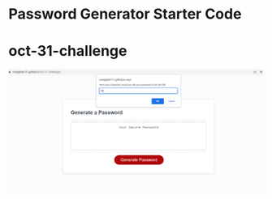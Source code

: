 # Password Generator Starter Code
# oct-31-challenge
![password generator](https://github.com/Roadglide131/oct-31-challenge/blob/main/password-generator.PNG)
